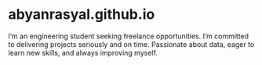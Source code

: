 # abyanrasyal.github.io
I’m an engineering student seeking freelance opportunities. I’m committed to delivering projects seriously and on time. Passionate about data, eager to learn new skills, and always improving myself.
